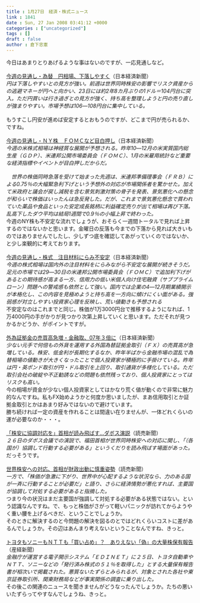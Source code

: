 ```yaml
---
title : 1月27日　経済・株式ニュース
link : 1841
date : Sun, 27 Jan 2008 03:41:12 +0000
categories : ["uncategorized"]
tags : []
draft : false
author : 倉下忠憲
---
```


今日はあまりとりあげるような事はないのですが、一応見通しなど。<BR><BR><A HREF="http://www.nikkei.co.jp/news/market/20080127m2MS3M2600C260108.html" TARGET="_blank">今週の見通し・為替　円相場、下落しやすく</A>（日本経済新聞）<BR><I>円は下落しやすいとの見方が強い。前週は世界同時株安の影響でリスク資産からの逃避マネーが円へと向かい、23日には約2年8カ月ぶりの1ドル＝104円台に突入。ただ円買いは行き過ぎとの見方が強く、持ち高を整理しようと円の売り直しが強まりやすい。市場予想は106―108円台に集中している。<BR></I><BR>もうすこし円安が進めば安定するとおもうのですが、どこまで円が売られるか、ですね。<BR><BR><A HREF="http://www.nikkei.co.jp/news/market/20080127c8MS3M2600E260108.html#fIrst" TARGET="_blank">今週の見通し・ＮＹ株　ＦＯＭＣなど目白押し</A>（日本経済新聞）<BR><I>今週の米株式相場は神経質な展開が予想される。昨年10―12月の米実質国内総生産（ＧＤＰ）、米連邦公開市場委員会（ＦＯＭＣ）、1月の米雇用統計など重要な経済指標やイベントが目白押しだからだ。<BR><BR>　世界の株価同時急落を受けて始まった先週は、米連邦準備理事会（ＦＲＢ）による0.75％の大幅緊急利下げという予想外の対応が市場関係者を驚かせた。加えて米政府と議会が戻し減税を含む景気刺激対策の骨子を発表、景気悪化への懸念が和らいで株価はいったんは急反発した。だが、これまで景気悪化懸念で買われていた薬品や食品といった安定成長銘柄に利益確定売りが出て相場は再び下落。乱高下したダウ平均は結局1週間で0.9％の小幅上昇で終わった。</I><BR>今週のNY株も不安定な流れでしょうが、おそらく一週間トータルで見れば上昇するのではないかと思います。金曜日の反落も今までの下落から見れば大きいものではありませんでしたし、少しずつ底を確認してあがっていくのではないか、と少し楽観的に考えております。<BR><BR><A HREF="http://www.nikkei.co.jp/news/market/20080127m1MS3M2600D260108.html" TARGET="_blank">今週の見通し・株式　注目材料にらみ不安定</A>（日本経済新聞）<BR><I>今週の株式相場は国内外の注目材料をにらみながら不安定な展開が続きそうだ。足元の市場では29―30日の米連邦公開市場委員会（ＦＯＭＣ）で追加利下げがあるとの期待感が高まる一方、信用力の低い米個人向け住宅融資（サブプライムローン）問題への警戒感も依然として強い。国内では企業の4―12月期業績開示が本格化し、この内容を見極めようと持ち高を一方向に傾けにくい面がある。強弱感が対立しやすい投資家心理を反映し、荒い値動きも予想される</I><BR>不安定なのはこれまでと同じ。株価が1万3000円台で推移するようになれば、1万4000円の手がかりが見つかり次第上昇していくと思います。ただそれが見つかるかどうか、がポイントですが。<BR><BR><A HREF="http://www.nikkei.co.jp/news/keizai/20080127AT2C1105326012008.html" TARGET="_blank">外為証拠金の売買高急増・金融取、07年３倍に</A>（日本経済新聞）<BR><I>少ない元手で何倍もの外貨を運用する外国為替証拠金取引（ＦＸ）の売買高が急増している。株安、低金利が長期化するなか、昨年半ばから金融市場の混乱で為替相場の値動きが大きくなったことで個人投資家が積極的に手掛けている。昨年は円・英ポンド取引が円・ドル取引を上回り、取引通貨が多様化している。ただ取引会社の破綻や不正勧誘などの問題も依然残っており、個人投資家にとってはリスクも高い。</I><BR>今の相場が資金が少ない個人投資家としてはかなり荒く値が動くので非常に魅力的なんですね。私もFX始めようかと何度か思いましたが、まあ信用取引とか証拠金取引とかはあまり好みではないので避けています。<BR>勝ち続ければ一定の資産を作れることは間違い在りませんが、一体どれくらいの運が必要なのか・・・。<BR><BR><A HREF="http://www.yomiuri.co.jp/politics/news/20080126-OYT1T00800.htm" TARGET="_blank">「株安に協調対応を」首相が読み飛ばす…ダボス演説</A>（読売新聞）<BR><I>２６日のダボス会議での演説で、福田首相が世界同時株安への対応に関し、「（各国が）協調して行動する必要がある」というくだりを読み飛ばす場面があった。</I><BR>だっそうです。<BR><BR><A HREF="http://www.yomiuri.co.jp/politics/news/20080126-OYT1T00824.htm" TARGET="_blank">世界株安への対応、首相が財政出動に慎重姿勢</A>（読売新聞）<BR><I>一方で、「株価が急激に下がり、世界中が心配するような状況なら、力のある国が一斉に行動することが必要だ」と語り、さらに経済情勢が悪化すれば、主要国が協調して対処する必要があると指摘した。</I><BR>つまり今の状況はまだ主要国が強調して対処する必要がある状態ではない。という認識なんですね。で、もっと株価がさがって軽いパニックが訪れてからようやく重い腰を上げるべきだ、ということでしょうか。<BR>そのときに解決するのと今問題の解決を図るのとではどれくらいコストに差があるんでしょうか。その辺はあんまり考えないということなんですね、きっと。<BR><BR><A HREF="http://sankei.jp.msn.com/affairs/disaster/080126/dst0801260545001-n1.htm" TARGET="_blank">トヨタもソニーもＮＴＴも「買い占め」？　ありえない「偽」の大量株保有報告</A>（産経新聞）<BR><I>金融庁が運営する電子開示システム「ＥＤＩＮＥＴ」に２５日、トヨタ自動車やＮＴＴ、ソニーなどの「発行済み株式の５１％を取得した」とする大量保有報告書が相次いで掲載された。悪質ないたずらとみられるが、対象とされた各社や東京証券取引所、関東財務局などが事実関係の調査に乗り出した。</I><BR>その後この関連のニュースを聞きませんがどうなったんでしょうか。たちの悪いいたずらってやすなんでしょうね、きっと。<BR><BR><BR><BR><BR><BR><BR><br><br>
